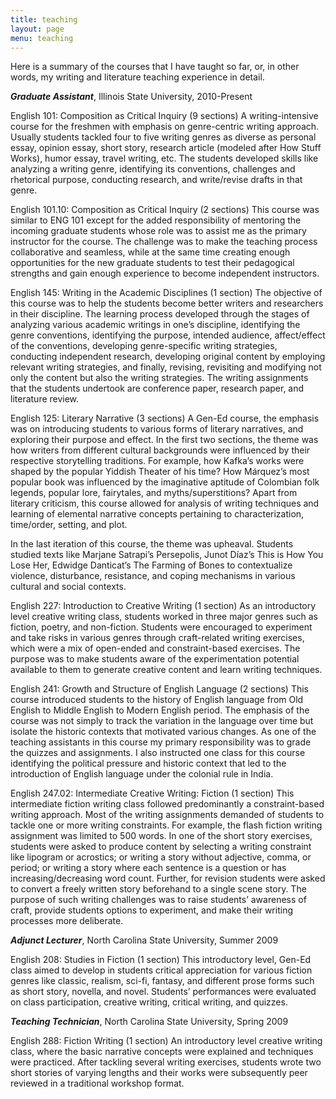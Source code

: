 ```yaml
---
title: teaching
layout: page
menu: teaching
---
```


Here is a summary of the courses that I have taught so far, or, in other words, my writing and literature teaching experience in detail.

***Graduate Assistant***, Illinois State University, 2010-Present

English 101:  Composition as Critical Inquiry (9 sections)
A writing-intensive course for the freshmen with emphasis on genre-centric writing approach. Usually students tackled four to five writing genres as diverse as personal essay, opinion essay, short story, research article (modeled after How Stuff Works), humor essay, travel writing, etc. The students developed skills like analyzing a writing genre, identifying its conventions, challenges and rhetorical purpose, conducting research, and write/revise drafts in that genre.

English 101.10: Composition as Critical Inquiry (2 sections)
This course was similar to ENG 101 except for the added responsibility of mentoring the incoming graduate students whose role was to assist me as the primary instructor for the course. The challenge was to make the teaching process collaborative and seamless, while at the same time creating enough opportunities for the new graduate students to test their pedagogical strengths and gain enough experience to become independent instructors.

English 145: Writing in the Academic Disciplines (1 section)
The objective of this course was to help the students become better writers and researchers in their discipline. The learning process developed through the stages of analyzing various academic writings in one’s discipline, identifying the genre conventions, identifying the purpose, intended audience, affect/effect of the conventions, developing genre-specific writing strategies, conducting independent research, developing original content by employing relevant writing strategies, and finally, revising, revisiting and modifying not only the content but also the writing strategies. The writing assignments that the students undertook are conference paper, research paper, and literature review.

English 125: Literary Narrative (3 sections)
A Gen-Ed course, the emphasis was on introducing students to various forms of literary narratives, and exploring their purpose and effect. In the first two sections, the theme was how writers from different cultural backgrounds were influenced by their respective storytelling traditions. For example, how Kafka’s works were shaped by the popular Yiddish Theater of his time? How Márquez’s most popular book was influenced by the imaginative aptitude of Colombian folk legends, popular lore, fairytales, and myths/superstitions? Apart from literary criticism, this course allowed for analysis of writing techniques and learning of elemental narrative concepts pertaining to characterization, time/order, setting, and plot.

In the last iteration of this course, the theme was upheaval. Students studied texts like Marjane Satrapi’s Persepolis, Junot Díaz’s This is How You Lose Her, Edwidge Danticat’s The Farming of Bones to contextualize violence, disturbance, resistance, and coping mechanisms in various cultural and social contexts.

English 227: Introduction to Creative Writing (1 section)
As an introductory level creative writing class, students worked in three major genres such as fiction, poetry, and non-fiction. Students were encouraged to experiment and take risks in various genres through craft-related writing exercises, which were a mix of open-ended and constraint-based exercises. The purpose was to make students aware of the experimentation potential available to them to generate creative content and learn writing techniques.

English 241: Growth and Structure of English Language (2 sections)
This course introduced students to the history of English language from Old English to Middle English to Modern English period. The emphasis of the course was not simply to track the variation in the language over time but isolate the historic contexts that motivated various changes. As one of the teaching assistants in this course my primary responsibility was to grade the quizzes and assignments. I also instructed one class for this course identifying the political pressure and historic context that led to the introduction of English language under the colonial rule in India.

English 247.02: Intermediate Creative Writing: Fiction (1 section)
This intermediate fiction writing class followed predominantly a constraint-based writing approach. Most of the writing assignments demanded of students to tackle one or more writing constraints. For example, the flash fiction writing assignment was limited to 500 words. In one of the short story exercises, students were asked to produce content by selecting a writing constraint like lipogram or acrostics; or writing a story without adjective, comma, or period; or writing a story where each sentence is a question or has increasing/decreasing word count. Further, for revision students were asked to convert a freely written story beforehand to a single scene story. The purpose of such writing challenges was to raise students’ awareness of craft, provide students options to experiment, and make their writing processes more deliberate.


***Adjunct Lecturer***, North Carolina State University, Summer 2009

English 208: Studies in Fiction (1 section)
This introductory level, Gen-Ed class aimed to develop in students critical appreciation for various fiction genres like classic, realism, sci-fi, fantasy, and different prose forms such as short story, novella, and novel. Students’ performances were evaluated on class participation, creative writing, critical writing, and quizzes.


***Teaching Technician***, North Carolina State University, Spring 2009

English 288: Fiction Writing (1 section)
An introductory level creative writing class, where the basic narrative concepts were explained and techniques were practiced. After tackling several writing exercises, students wrote two short stories of varying lengths and their works were subsequently peer reviewed in a traditional workshop format.

